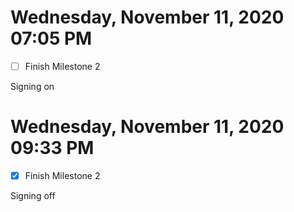 # Wednesday, November 11, 2020 07:05 PM
- [ ] Finish Milestone 2

Signing on

# Wednesday, November 11, 2020 09:33 PM
- [X] Finish Milestone 2

Signing off 